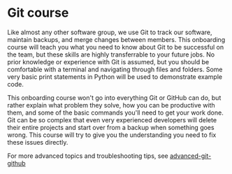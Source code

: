 # Git course

Like almost any other software group, we use Git to track our software, maintain backups, and merge changes between members. This onboarding course will teach you what you need to know about Git to be successful on the team, but these skills are highly transferrable to your future jobs. No prior knowledge or experience with Git is assumed, but you should be comfortable with a terminal and navigating through files and folders. Some very basic print statements in Python will be used to demonstrate example code.

This onboarding course won't go into everything Git or GitHub can do, but rather explain what problem they solve, how you can be productive with them, and some of the basic commands you'll need to get your work done. Git can be so complex that even very experienced developers will delete their entire projects and start over from a backup when something goes wrong. This course will try to give you the understanding you need to fix these issues directly.

For more advanced topics and troubleshooting tips, see [advanced-git-github](../../writing-code/advanced-git-github/ "mention")
